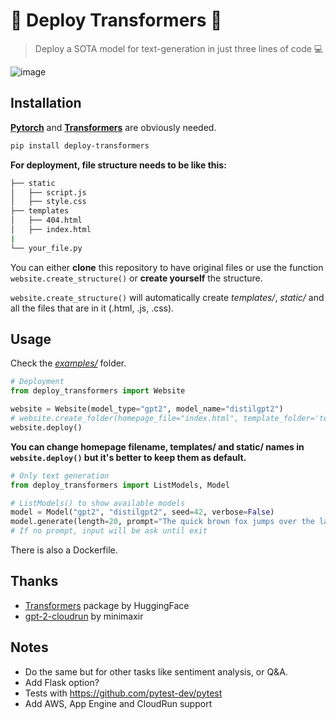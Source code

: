 # 🚀 Deploy Transformers 🤗
> Deploy a SOTA model for text-generation in just three lines of code 💻
> 
![image](https://svgshare.com/i/GnD.svg)


## Installation 

[**Pytorch**](https://pytorch.org/get-started/locally/#start-locally) and [**Transformers**](https://github.com/huggingface/transformers/#installation) are obviously needed.

```bash
pip install deploy-transformers
```

**For deployment, file structure needs to be like this:**
```bash
├── static
│   ├── script.js
│   ├── style.css
├── templates
│   ├── 404.html
│   ├── index.html
|
└── your_file.py
```

You can either **clone** this repository to have original files or use the function `website.create_structure()` or **create yourself** the structure.

`website.create_structure()` will automatically create *templates/*, *static/* and all the files that are in it (.html, .js, .css).


## Usage

Check the *[examples/](https://github.com/aquadzn/deploy-transformers/tree/master/examples)* folder.

```python
# Deployment
from deploy_transformers import Website

website = Website(model_type="gpt2", model_name="distilgpt2")
# website.create_folder(homepage_file="index.html", template_folder='templates', static_folder='static')
website.deploy()
```

**You can change homepage filename, templates/ and static/ names in `website.deploy()` but it's better to keep them as default.**

```python
# Only text generation
from deploy_transformers import ListModels, Model

# ListModels() to show available models
model = Model("gpt2", "distilgpt2", seed=42, verbose=False)
model.generate(length=20, prompt="The quick brown fox jumps over the lazy dog")
# If no prompt, input will be ask until exit
```

There is also a Dockerfile.

## Thanks

* [Transformers](https://github.com/huggingface/transformers) package by HuggingFace
* [gpt-2-cloudrun](https://github.com/minimaxir/gpt-2-cloud-run) by minimaxir

## Notes

* Do the same but for other tasks like sentiment analysis, or Q&A.
* Add Flask option?
* Tests with https://github.com/pytest-dev/pytest
* Add AWS, App Engine and CloudRun support
